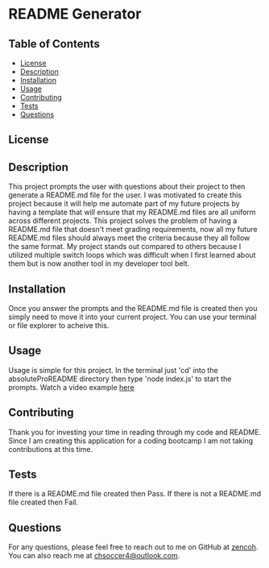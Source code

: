 
# README Generator

## Table of Contents
* [License](#license)
* [Description](#description)
* [Installation](#installation)
* [Usage](#usage)
* [Contributing](#contributing)
* [Tests](#tests)
* [Questions](#questions)

## License




## Description
This project prompts the user with questions about their project to then generate a README.md file for the user. I was motivated to create this project because it will help me automate part of my future projects by having a template that will ensure that my README.md files are all uniform across different projects. This project solves the problem of having a README.md file that doesn't meet grading requirements, now all my future README.md files should always meet the criteria because they all follow the same format. My project stands out compared to others because I utilized multiple switch loops which was difficult when I first learned about them but is now another tool in my developer tool belt.

## Installation
Once you answer the prompts and the README.md file is created then you simply need to move it into your current project. You can use your terminal or file explorer to acheive this.

## Usage
Usage is simple for this project. In the terminal just 'cd' into the absoluteProREADME directory then type 'node index.js' to start the prompts.
Watch a video example [here](./video/exampleTest.webm)

## Contributing
Thank you for investing your time in reading through my code and README. Since I am creating this application for a coding bootcamp I am not taking contributions at this time.

## Tests
If there is a README.md file created then Pass. If there is not a README.md file created then Fail.

## Questions
For any questions, please feel free to reach out to me on GitHub at [zencoh](https://github.com/zencoh). You can also reach me at chsoccer4@outlook.com.
